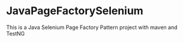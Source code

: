 # JavaPageFactorySelenium
This is a Java Selenium Page Factory Pattern project with maven and TestNG
